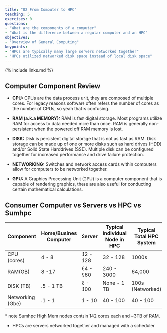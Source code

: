 ```yaml
---
title: "02 From Computer to HPC"
teaching: 5
exercises: 0
questions:
- "What are the components of a computer"
- "What is the difference between a regular computer and an HPC"
objectives:
- "Overview of General Computing"
keypoints:
- "HPCs are typically many large servers networked together"
- "HPCs utilized networked disk space instead of local disk space"
---
```



{% include links.md %}

## Computer Component Review

 - **CPU:** CPUs are the data process unit, they are composed of multiple cores. For legacy reasons software often refers the number of cores as the number of CPUs, so yeah that is confusing. 
 
 - **RAM (a.k.a MEMORY):** RAM is fast digital storage. Most programs utilize RAM for access to data needed more than once. RAM is generally non-persistent when the powered off RAM memory is lost.

 - **DISK:** Disk is persistent digital storage that is not as fast as RAM. Disk storage can be made up of one or more disks such as hard drives (HDD) and/or Solid State Harddrives (SSD). Multiple disk can be configured together for increased performance and drive failure protection. 
 
 - **NETWORKING:** Switches and network access cards within computers allow for computers to be networked together. 
 
 - **GPU:** A Graphics Processing Unit (GPU) is a computer component that is capable of rendering graphics, these are also useful for conducting certain mathematical calculations. 

## Consumer Computer vs Servers vs HPC vs Sumhpc

| Component | Home/Busines Computer | Server     | Typical Individual  Node in HPC | Typical Total HPC System | Individual  Node on Sumhpc | Total Sumhpc System | 
|-----------|-----------------------|------------|-------------------------------|--------------------------|---------------------------|---------------------|
| CPU (cores)| 4 - 8 | 12 - 128  | 32 - 128 | 1000s | 70\* | 7,000 |
| RAM(GB) | 8 -17 | 64 - 960 | 240 - 3000 | 64,000 | 754 - 3TB | 76.8 TB|
| DISK (TB)| .5 - 1 TB | 8 - 100 | None - 1 TB | 100s (Networked) | NA | 2.7 PB |
| Networking (Gbe)| .1 - 1 | 1 - 10 | 40 - 100 | 40 - 100 | 40 | 40 + |

\* note Sumhpc High Mem nodes contain 142 cores each and ~3TB of RAM.

- HPCs are servers networked together and managed with a scheduler

